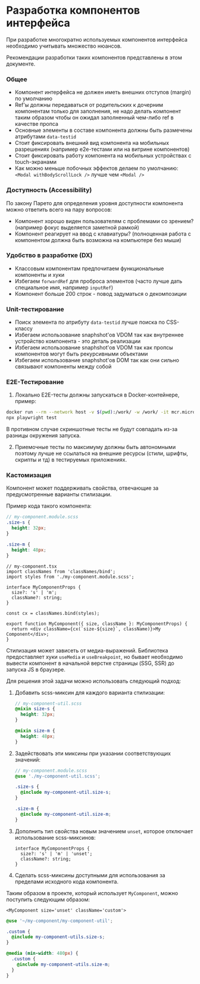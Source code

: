 # Разработка компонентов интерфейса

При разработке многократно используемых компонентов интерфейса необходимо учитывать множество нюансов.

Рекомендации разработки таких компонентов представлены в этом документе.

### Общее

- Компонент интерфейса не должен иметь внешних отступов (margin) по умолчанию
- Ref'ы должны передаваться от родительских к дочерним компонентам только для заполнения, не надо делать компонент таким образом чтобы он ожидал заполненный чем-либо ref в качестве пропса
- Основные элементы в составе компонента должны быть размечены атрибутами `data-testid`
- Стоит фиксировать внешний вид компонента на мобильных разрешениях (например e2e-тестами или на витрине компонентов)
- Стоит фиксировать работу компонента на мобильных устройствах с touch-экранами
- Как можно меньше побочных эффектов делаем по умолчанию: `<Modal withBodyScrollLock />` лучше чем `<Modal />`

### Доступность (Accessibility)

По закону Парето для определения уровня доступности компонента можно ответить всего на пару вопросов:

- Компонент хорошо виден пользователям с проблемами со зрением? (например фокус выделяется заметной рамкой)
- Компонент реагирует на ввод с клавиатуры? (полноценная работа с компонентом должна быть возможна на компьютере без мыши)

### Удобство в разработке (DX)

- Классовым компонентам предпочитаем функциональные компоненты и хуки
- Избегаем `forwardRef` для проброса элементов (часто лучше дать специальное имя, например `inputRef`)
- Компонент больше 200 строк - повод задуматься о декомпозиции

### Unit-тестирование

- Поиск элемента по атрибуту `data-testid` лучше поиска по CSS-классу
- Избегаем использование snaphshot'ов VDOM так как внутреннее устройство компонента - это деталь реализации
- Избегаем использование snaphshot'ов VDOM так как пропсы компонентов могут быть рекурсивными объектами
- Избегаем использование snaphshot'ов DOM так как они сильно связывают компоненты между собой

### E2E-Тестирование

1. Локально E2E-тесты должны запускаться в Docker-контейнере, пример:

```sh
docker run --rm --network host -v $(pwd):/work/ -w /work/ -it mcr.microsoft.com/playwright:v1.37.0-jammy /bin/bash
npx playwright test
```

В противном случае скриншотные тесты не будут совпадать из-за разницы окружения запуска.

2. Приемочные тесты по максимуму должны быть автономными поэтому лучше не ссылаться на внешние ресурсы (стили, шрифты, скрипты и тд) в тестируемых приложениях.

### Кастомизация

Компонент может поддерживать свойства, отвечающие за предусмотренные варианты стилизации.

Пример кода такого компонента:

```scss
// my-component.module.scss
.size-s {
  height: 32px;
}

.size-m {
  height: 48px;
}
```

```tsx
// my-component.tsx
import classNames from 'classNames/bind';
import styles from './my-component.module.scss';

interface MyComponentProps {
  size?: 's' | 'm';
  className?: string;
}

const cx = classNames.bind(styles);

export function MyComponent({ size, className }: MyComponentProps) {
  return <div className={cx(`size-${size}`, className)}>My Component</div>;
}
```

Стилизация может зависеть от медиа-выражений. Библиотека предоставляет хуки `useMedia` и `useBreakpoint`, но бывает необходимо вывести компонент в начальной верстке страницы (SSG, SSR) до запуска JS в браузере.

Для решения этой задачи можно использовать следующий подход:

1. Добавить scss-миксин для каждого варианта стилизации:

   ```scss
   // my-component-util.scss
   @mixin size-s {
     height: 32px;
   }

   @mixin size-m {
     height: 48px;
   }
   ```

1. Задействовать эти миксины при указании соответствующих значений:

   ```scss
   // my-component.module.scss
   @use './my-component-util.scss';

   .size-s {
     @include my-component-util.size-s;
   }

   .size-m {
     @include my-component-util.size-m;
   }
   ```

1. Дополнить тип свойства новым значением `unset`, которое отключает использование scss-миксинов:

   ```tsx
   interface MyComponentProps {
     size?: 's' | 'm' | 'unset';
     className?: string;
   }
   ```

1. Сделать scss-миксины доступными для использования за пределами исходного кода компонента.

Таким образом в проекте, который использует `MyComponent`, можно поступить следующим образом:

```tsx
<MyComponent size='unset' className='custom'>
```

```scss
@use '~/my-component/my-component-util';

.custom {
  @include my-component-utils.size-s;
}

@media (min-width: 480px) {
  .custom {
    @include my-component-utils.size-m;
  }
}
```

